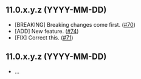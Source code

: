 <!--
    Audience: Odoo users and integrators.

    Purpose: help them know what changed in this module over time.

    ⚠️ Cautions:

    - DO NOT include purely technical changes such as code refactoring.
    - This file may contain ONE level of section titles, underlined
      with the ~ (tilde) character. Other section markers are
      forbidden and will likely break the structure of the README.rst
      or other documents where this fragment is included.

    ⛔ REMOVE THIS FILE if you won't maintain this file updated. It is better to
    have no changelog than to have it unmaintained. In such case, you probably
    want to remove ./newsfragments/ too.
-->

## 11.0.x.y.z (YYYY-MM-DD)

-   [BREAKING] Breaking changes come first.
    ([#70](https://github.com/OCA/repo/issues/70))
-   [ADD] New feature. ([#74](https://github.com/OCA/repo/issues/74))
-   [FIX] Correct this. ([#71](https://github.com/OCA/repo/issues/71))

## 11.0.x.y.z (YYYY-MM-DD)

-   ...
